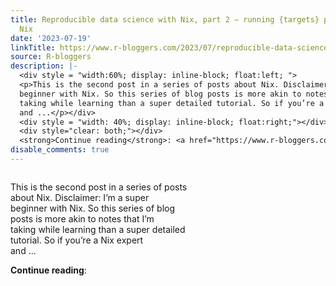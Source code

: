 ```yaml
---
title: Reproducible data science with Nix, part 2 — running {targets} pipelines with
  Nix
date: '2023-07-19'
linkTitle: https://www.r-bloggers.com/2023/07/reproducible-data-science-with-nix-part-2-running-targets-pipelines-with-nix/
source: R-bloggers
description: |-
  <div style = "width:60%; display: inline-block; float:left; ">
  <p>This is the second post in a series of posts about Nix. Disclaimer: I’m a super<br />
  beginner with Nix. So this series of blog posts is more akin to notes that I’m<br />
  taking while learning than a super detailed tutorial. So if you’re a Nix expert<br />
  and ...</p></div>
  <div style = "width: 40%; display: inline-block; float:right;"></div>
  <div style="clear: both;"></div>
  <strong>Continue reading</strong>: <a href="https://www.r-bloggers.com/2023/07/reproducible-data-science-with-nix-part-2-running-targets-pipelines-with-nix/ ...
disable_comments: true
---
```

<div style = "width:60%; display: inline-block; float:left; ">
<p>This is the second post in a series of posts about Nix. Disclaimer: I’m a super<br />
beginner with Nix. So this series of blog posts is more akin to notes that I’m<br />
taking while learning than a super detailed tutorial. So if you’re a Nix expert<br />
and ...</p></div>
<div style = "width: 40%; display: inline-block; float:right;"></div>
<div style="clear: both;"></div>
<strong>Continue reading</strong>: <a href="https://www.r-bloggers.com/2023/07/reproducible-data-science-with-nix-part-2-running-targets-pipelines-with-nix/ ...